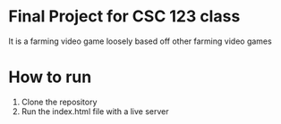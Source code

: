 # Final Project for CSC 123 class
It is a farming video game loosely based off other farming video games
# How to run
1. Clone the repository
2. Run the index.html file with a live server
